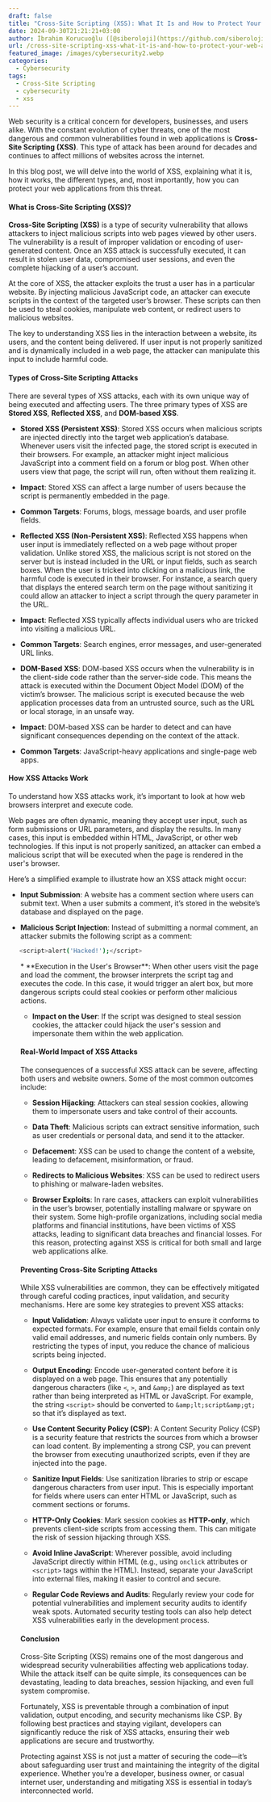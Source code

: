 ```yaml
---
draft: false
title: "Cross-Site Scripting (XSS): What It Is and How to Protect Your Web Applications"
date: 2024-09-30T21:21:21+03:00
author: İbrahim Korucuoğlu ([@siberoloji](https://github.com/siberoloji))
url: /cross-site-scripting-xss-what-it-is-and-how-to-protect-your-web-applications/
featured_image: /images/cybersecurity2.webp
categories:
  - Cybersecurity
tags:
  - Cross-Site Scripting
  - cybersecurity
  - xss
---
```



Web security is a critical concern for developers, businesses, and users alike. With the constant evolution of cyber threats, one of the most dangerous and common vulnerabilities found in web applications is **Cross-Site Scripting (XSS)**. This type of attack has been around for decades and continues to affect millions of websites across the internet.



In this blog post, we will delve into the world of XSS, explaining what it is, how it works, the different types, and, most importantly, how you can protect your web applications from this threat.
#### **What is Cross-Site Scripting (XSS)?**



**Cross-Site Scripting (XSS)** is a type of security vulnerability that allows attackers to inject malicious scripts into web pages viewed by other users. The vulnerability is a result of improper validation or encoding of user-generated content. Once an XSS attack is successfully executed, it can result in stolen user data, compromised user sessions, and even the complete hijacking of a user’s account.



At the core of XSS, the attacker exploits the trust a user has in a particular website. By injecting malicious JavaScript code, an attacker can execute scripts in the context of the targeted user’s browser. These scripts can then be used to steal cookies, manipulate web content, or redirect users to malicious websites.



The key to understanding XSS lies in the interaction between a website, its users, and the content being delivered. If user input is not properly sanitized and is dynamically included in a web page, the attacker can manipulate this input to include harmful code.
#### **Types of Cross-Site Scripting Attacks**



There are several types of XSS attacks, each with its own unique way of being executed and affecting users. The three primary types of XSS are **Stored XSS**, **Reflected XSS**, and **DOM-based XSS**.


* **Stored XSS (Persistent XSS)**: Stored XSS occurs when malicious scripts are injected directly into the target web application’s database. Whenever users visit the infected page, the stored script is executed in their browsers. For example, an attacker might inject malicious JavaScript into a comment field on a forum or blog post. When other users view that page, the script will run, often without them realizing it.



* **Impact**: Stored XSS can affect a large number of users because the script is permanently embedded in the page.

* **Common Targets**: Forums, blogs, message boards, and user profile fields.



* **Reflected XSS (Non-Persistent XSS)**: Reflected XSS happens when user input is immediately reflected on a web page without proper validation. Unlike stored XSS, the malicious script is not stored on the server but is instead included in the URL or input fields, such as search boxes. When the user is tricked into clicking on a malicious link, the harmful code is executed in their browser. For instance, a search query that displays the entered search term on the page without sanitizing it could allow an attacker to inject a script through the query parameter in the URL.



* **Impact**: Reflected XSS typically affects individual users who are tricked into visiting a malicious URL.

* **Common Targets**: Search engines, error messages, and user-generated URL links.



* **DOM-Based XSS**: DOM-based XSS occurs when the vulnerability is in the client-side code rather than the server-side code. This means the attack is executed within the Document Object Model (DOM) of the victim’s browser. The malicious script is executed because the web application processes data from an untrusted source, such as the URL or local storage, in an unsafe way.



* **Impact**: DOM-based XSS can be harder to detect and can have significant consequences depending on the context of the attack.

* **Common Targets**: JavaScript-heavy applications and single-page web apps.
#### **How XSS Attacks Work**



To understand how XSS attacks work, it’s important to look at how web browsers interpret and execute code.



Web pages are often dynamic, meaning they accept user input, such as form submissions or URL parameters, and display the results. In many cases, this input is embedded within HTML, JavaScript, or other web technologies. If this input is not properly sanitized, an attacker can embed a malicious script that will be executed when the page is rendered in the user's browser.



Here’s a simplified example to illustrate how an XSS attack might occur:


* **Input Submission**: A website has a comment section where users can submit text. When a user submits a comment, it’s stored in the website’s database and displayed on the page.

* **Malicious Script Injection**: Instead of submitting a normal comment, an attacker submits the following script as a comment:



```bash
   <script>alert('Hacked!');</script>
```


<!-- wp:list {"ordered":true,"start":3} -->
<ol start="3" class="wp-block-list">* **Execution in the User's Browser**: When other users visit the page and load the comment, the browser interprets the script tag and executes the code. In this case, it would trigger an alert box, but more dangerous scripts could steal cookies or perform other malicious actions.

* **Impact on the User**: If the script was designed to steal session cookies, the attacker could hijack the user's session and impersonate them within the web application.
#### **Real-World Impact of XSS Attacks**



The consequences of a successful XSS attack can be severe, affecting both users and website owners. Some of the most common outcomes include:


* **Session Hijacking**: Attackers can steal session cookies, allowing them to impersonate users and take control of their accounts.

* **Data Theft**: Malicious scripts can extract sensitive information, such as user credentials or personal data, and send it to the attacker.

* **Defacement**: XSS can be used to change the content of a website, leading to defacement, misinformation, or fraud.

* **Redirects to Malicious Websites**: XSS can be used to redirect users to phishing or malware-laden websites.

* **Browser Exploits**: In rare cases, attackers can exploit vulnerabilities in the user’s browser, potentially installing malware or spyware on their system.
Some high-profile organizations, including social media platforms and financial institutions, have been victims of XSS attacks, leading to significant data breaches and financial losses. For this reason, protecting against XSS is critical for both small and large web applications alike.
#### **Preventing Cross-Site Scripting Attacks**



While XSS vulnerabilities are common, they can be effectively mitigated through careful coding practices, input validation, and security mechanisms. Here are some key strategies to prevent XSS attacks:


* **Input Validation**: Always validate user input to ensure it conforms to expected formats. For example, ensure that email fields contain only valid email addresses, and numeric fields contain only numbers. By restricting the types of input, you reduce the chance of malicious scripts being injected.

* **Output Encoding**: Encode user-generated content before it is displayed on a web page. This ensures that any potentially dangerous characters (like `<`, `>`, and `&amp;`) are displayed as text rather than being interpreted as HTML or JavaScript. For example, the string `<script>` should be converted to `&amp;lt;script&amp;gt;` so that it’s displayed as text.

* **Use Content Security Policy (CSP)**: A Content Security Policy (CSP) is a security feature that restricts the sources from which a browser can load content. By implementing a strong CSP, you can prevent the browser from executing unauthorized scripts, even if they are injected into the page.

* **Sanitize Input Fields**: Use sanitization libraries to strip or escape dangerous characters from user input. This is especially important for fields where users can enter HTML or JavaScript, such as comment sections or forums.

* **HTTP-Only Cookies**: Mark session cookies as **HTTP-only**, which prevents client-side scripts from accessing them. This can mitigate the risk of session hijacking through XSS.

* **Avoid Inline JavaScript**: Wherever possible, avoid including JavaScript directly within HTML (e.g., using `onclick` attributes or `<script>` tags within the HTML). Instead, separate your JavaScript into external files, making it easier to control and secure.

* **Regular Code Reviews and Audits**: Regularly review your code for potential vulnerabilities and implement security audits to identify weak spots. Automated security testing tools can also help detect XSS vulnerabilities early in the development process.
#### **Conclusion**



Cross-Site Scripting (XSS) remains one of the most dangerous and widespread security vulnerabilities affecting web applications today. While the attack itself can be quite simple, its consequences can be devastating, leading to data breaches, session hijacking, and even full system compromise.



Fortunately, XSS is preventable through a combination of input validation, output encoding, and security mechanisms like CSP. By following best practices and staying vigilant, developers can significantly reduce the risk of XSS attacks, ensuring their web applications are secure and trustworthy.



Protecting against XSS is not just a matter of securing the code—it’s about safeguarding user trust and maintaining the integrity of the digital experience. Whether you’re a developer, business owner, or casual internet user, understanding and mitigating XSS is essential in today’s interconnected world.
